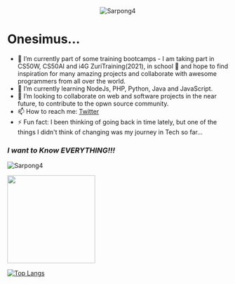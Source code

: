 <p align="center"> <img src="https://komarev.com/ghpvc/?username=sarpong4&label=Profile%20views&style=flat" alt="Sarpong4" /> </p>

<!-- <a href="https://github.com/sarpong4/google-clone">
  <img align="center" src="https://github-readme-stats.vercel.app/api/pin/?username=sarpong4&repo=google-clone&theme=radical" />
</a>
<a href="https://github.com/sarpong4/todo">
  <img align="center" src="https://github-readme-stats.vercel.app/api/pin/?username=sarpong4&repo=todo&theme=radical" />
</a> -->


# Onesimus...

<!--
**sarpong4/sarpong4** is a ✨ _special_ ✨ repository because its `README.md` (this file) appears on your GitHub profile.-->

- 🔭 I’m currently part of some training bootcamps - I am taking part in CS50W, CS50AI and i4G ZuriTraining(2021), in school 🏫 and hope to find inspiration for many amazing projects and collaborate with awesome programmers from all over the world.
- 🌱 I’m currently learning NodeJs, PHP, Python, Java and JavaScript.
- 👯 I’m looking to collaborate on web and software projects in the near future, to contribute to the opwn source community.
- 📫 How to reach me: [Twitter](twitter.com/Onesimus_Wiafe)
- ⚡ Fun fact: I been thinking of going back in time lately, but one of the things I didn't think of changing was my journey in Tech so far...
### _I want to Know EVERYTHING!!!_

<p align="left"><img src="https://github-readme-stats.vercel.app/api?username=sarpong4&count_private=true&show_icons=true&theme=synthwave&show_icons=true&include_all_commits=true" alt="Sarpong4"</p>
<!-- (https://github.com/anuraghazra/github-readme-stats) -->

<a><img height=200 src="https://github-readme-streak-stats.herokuapp.com/?user=sarpong4&theme=dracula" /></a>

[![Top Langs](https://github-readme-stats.vercel.app/api/top-langs/?username=sarpong4&theme=radical)](https://github.com/anuraghazra/github-readme-stats)
